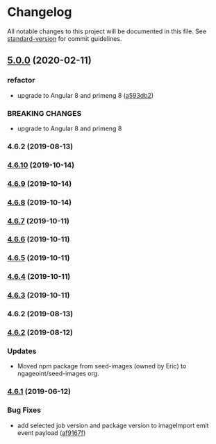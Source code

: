 # Changelog

All notable changes to this project will be documented in this file. See [standard-version](https://github.com/conventional-changelog/standard-version) for commit guidelines.

## [5.0.0](https://github.com/ngageoint/seed-images/compare/v4.6.1...v5.0.0) (2020-02-11)


### refactor

* upgrade to Angular 8 and primeng 8 ([a593db2](https://github.com/ngageoint/seed-images/commit/a593db2))


### BREAKING CHANGES

* upgrade to Angular 8 and primeng 8



### 4.6.2 (2019-08-13)



### [4.6.10](https://github.com/ngageoint/seed-images/compare/v4.6.9...v4.6.10) (2019-10-14)



### [4.6.9](https://github.com/ngageoint/seed-images/compare/v4.6.8...v4.6.9) (2019-10-14)



### [4.6.8](https://github.com/ngageoint/seed-images/compare/v4.6.7...v4.6.8) (2019-10-14)



### [4.6.7](https://github.com/ngageoint/seed-images/compare/v4.6.6...v4.6.7) (2019-10-11)



### [4.6.6](https://github.com/ngageoint/seed-images/compare/v4.6.5...v4.6.6) (2019-10-11)



### [4.6.5](https://github.com/ngageoint/seed-images/compare/v4.6.4...v4.6.5) (2019-10-11)



### [4.6.4](https://github.com/ngageoint/seed-images/compare/v4.6.3...v4.6.4) (2019-10-11)



### [4.6.3](https://github.com/ngageoint/seed-images/compare/v4.6.1...v4.6.3) (2019-10-11)



### 4.6.2 (2019-08-13)



### [4.6.2](https://github.com/ngageoint/seed-images/compare/v4.6.0...v4.6.1) (2019-08-12)

### Updates

* Moved npm package from seed-images (owned by Eric) to ngageoint/seed-images org.

### [4.6.1](https://github.com/ngageoint/seed-images/compare/v4.6.0...v4.6.1) (2019-06-12)


### Bug Fixes

* add selected job version and package version to imageImport emit event payload ([af9167f](https://github.com/ngageoint/seed-images/commit/af9167f))
